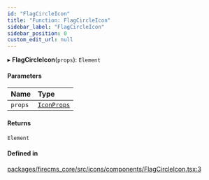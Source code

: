 ```yaml
---
id: "FlagCircleIcon"
title: "Function: FlagCircleIcon"
sidebar_label: "FlagCircleIcon"
sidebar_position: 0
custom_edit_url: null
---
```


▸ **FlagCircleIcon**(`props`): `Element`

#### Parameters

| Name | Type |
| :------ | :------ |
| `props` | [`IconProps`](../types/IconProps.md) |

#### Returns

`Element`

#### Defined in

[packages/firecms_core/src/icons/components/FlagCircleIcon.tsx:3](https://github.com/FireCMSco/firecms/blob/d45f3739/packages/firecms_core/src/icons/components/FlagCircleIcon.tsx#L3)
